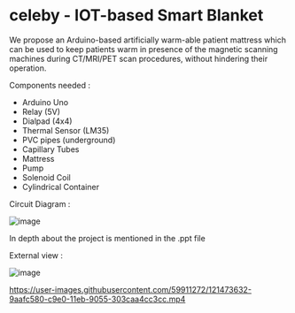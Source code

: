 # celeby - IOT-based Smart Blanket

We propose an Arduino-based artificially warm-able patient mattress which can be used to keep patients warm in presence of the magnetic scanning machines during CT/MRI/PET scan procedures, without hindering their operation. 


Components needed : 

- Arduino Uno
- Relay (5V) 
- Dialpad (4x4)
- Thermal Sensor (LM35) 
- PVC pipes (underground) 
- Capillary Tubes 
- Mattress 
- Pump 
- Solenoid Coil
- Cylindrical Container

Circuit Diagram : 

![image](https://user-images.githubusercontent.com/59911272/117240082-af32f800-ae4d-11eb-811a-261893ac28aa.png)


In depth about the project is mentioned in the .ppt file

External view :

![image](https://user-images.githubusercontent.com/59911272/121473487-61775580-c9e0-11eb-8bb4-f9180c5bfbb2.png)


https://user-images.githubusercontent.com/59911272/121473632-9aafc580-c9e0-11eb-9055-303caa4cc3cc.mp4

